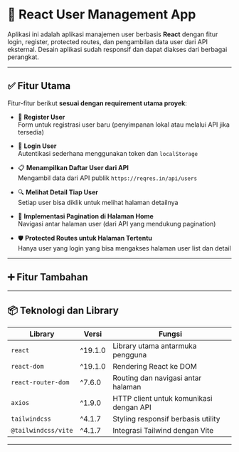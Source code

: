 # 🧩 React User Management App

Aplikasi ini adalah aplikasi manajemen user berbasis **React** dengan fitur login, register, protected routes, dan pengambilan data user dari API eksternal. Desain aplikasi sudah responsif dan dapat diakses dari berbagai perangkat.

---

## ✅ Fitur Utama

Fitur-fitur berikut **sesuai dengan requirement utama proyek**:

- 🔐 **Register User**  
  Form untuk registrasi user baru (penyimpanan lokal atau melalui API jika tersedia)

- 🔑 **Login User**  
  Autentikasi sederhana menggunakan token dan `localStorage`

- 📋 **Menampilkan Daftar User dari API**  
  Mengambil data dari API publik `https://reqres.in/api/users`

- 🔍 **Melihat Detail Tiap User**  
  Setiap user bisa diklik untuk melihat halaman detailnya

- 📄 **Implementasi Pagination di Halaman Home**  
  Navigasi antar halaman user (dari API yang mendukung pagination)

- 🛡️ **Protected Routes untuk Halaman Tertentu**  
  Hanya user yang login yang bisa mengakses halaman user list dan detail

---

## ➕ Fitur Tambahan

---

## 📦 Teknologi dan Library

| Library             | Versi   | Fungsi                                  |
| ------------------- | ------- | --------------------------------------- |
| `react`             | ^19.1.0 | Library utama antarmuka pengguna        |
| `react-dom`         | ^19.1.0 | Rendering React ke DOM                  |
| `react-router-dom`  | ^7.6.0  | Routing dan navigasi antar halaman      |
| `axios`             | ^1.9.0  | HTTP client untuk komunikasi dengan API |
| `tailwindcss`       | ^4.1.7  | Styling responsif berbasis utility      |
| `@tailwindcss/vite` | ^4.1.7  | Integrasi Tailwind dengan Vite          |

---
